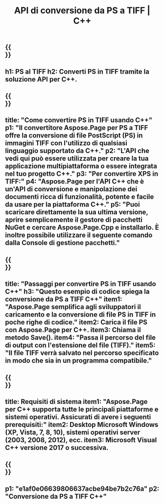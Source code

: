 ﻿---
translation: true
template: /_templates/_conversion-child-cpp.md
title: API di conversione da PS a TIFF | C++
url: /cpp/conversion/ps-to-tiff/
description: Conversione da PS a TIFF fornita da Aspose.Page per la soluzione API C++. Funziona in ambiente runtime C++ per Windows a 32 bit, Windows a 64 bit e Linux a 64 bit.
informat: PS
outformat: TIFF
otherformats: XPS EPS
---

{{<section banner>}}
---
h1: PS al TIFF
h2: Converti PS in TIFF tramite la soluzione API per C++.
---

{{<section overview>}}
---
title: "Come convertire PS in TIFF usando C++"
p1: "Il convertitore Aspose.Page per PS a TIFF offre la conversione di file PostScript (PS) in immagini TIFF con l'utilizzo di qualsiasi linguaggio supportato da C++."
p2: "L'API che vedi qui può essere utilizzata per creare la tua applicazione multipiattaforma o essere integrata nel tuo progetto C++."
p3: "Per convertire XPS in TIFF:"
p4: "Aspose.Page per l'API C++ che è un'API di conversione e manipolazione dei documenti ricca di funzionalità, potente e facile da usare per la piattaforma C++."
p5: "Puoi scaricare direttamente la sua ultima versione, aprire semplicemente il gestore di pacchetti NuGet e cercare Aspose.Page.Cpp e installarlo. È inoltre possibile utilizzare il seguente comando dalla Console di gestione pacchetti."
---

{{<section feature1>}}
---
title: "Passaggi per convertire PS in TIFF usando C++"
h3: "Questo esempio di codice spiega la conversione da PS a TIFF C++"
item1: "Aspose.Page semplifica agli sviluppatori il caricamento e la conversione di file PS in TIFF in poche righe di codice."
item2: Carica il file PS con Aspose.Page per C++.
item3: Chiama il metodo Save().
item4: "Passa il percorso del file di output con l'estensione del file (TIFF)."
item5: "Il file TIFF verrà salvato nel percorso specificato in modo che sia in un programma compatibile."
---

{{<section feature2>}}
---
title: Requisiti di sistema
item1: "Aspose.Page per C++ supporta tutte le principali piattaforme e sistemi operativi. Assicurati di avere i seguenti prerequisiti:"
item2: Desktop Microsoft Windows (XP, Vista, 7, 8, 10), sistemi operativi server (2003, 2008, 2012), ecc.
item3: Microsoft Visual C++ versione 2017 o successiva.
---

{{<section gist>}}
---
p1: "e1af0e06639806637acbe94be7b2c76a"
p2: "Conversione da PS a TIFF C++"
---
